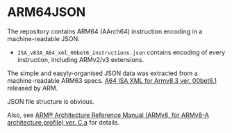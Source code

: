 # ARM64JSON

The repository contains ARM64 (AArch64) instruction encoding in a machine-readable JSON:

* `ISA_v83A_A64_xml_00bet6_instructions.json` contains encoding of every instruction, including ARMv2/v3 extensions. 

The simple and easyly-organised JSON data was extracted from a machine-readable ARM63 specs. [A64 ISA XML for Armv8.3 ver. 00bet6.1](https://developer.arm.com/products/architecture/a-profile/exploration-tools) released by ARM.

JSON file structure is obvious.

Also, see [ARM® Architecture Reference Manual (ARMv8, for ARMv8-A architecture profile) ver. C.a](https://developer.arm.com/docs/ddi0487/latest/arm-architecture-reference-manual-armv8-for-armv8-a-architecture-profile) for details.
